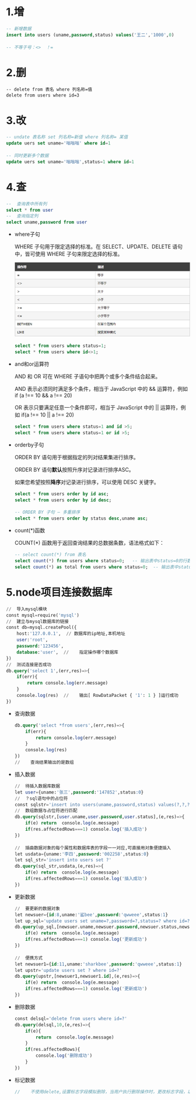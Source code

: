 # 1.增

```sql
-- 新增数据
insert into users (uname,password,status) values('王二','1000',0)

-- 不等于号：<>  ！=
```

# 2.删

```sq
-- delete from 表名 where 列名称=值
delete from users where id=3
```

# 3.改

```sql
-- undate 表名称 set 列名称=新值 where 列名称= 某值
update uers set uname='嗡嗡嗡' where id=1

-- 同时更新多个数据
update uers set uname='嗡嗡嗡',status=1 where id=1
```

# 4.查

```sql
--	查询表中所有列
select * from user
--	查询指定列
select uname,password from user
```

+ where子句

  WHERE 子句用于限定选择的标准。在 SELECT、UPDATE、DELETE 语句中，皆可使用 WHERE 子句来限定选择的标准。

  ![image-20220806110301245](assets/image-20220806110301245.png)

  ```sql
  select * from users where status=1;
  select * from users where id<>1;
  ```

+ and和or运算符

  AND 和 OR 可在 WHERE 子语句中把两个或多个条件结合起来。

  AND 表示必须同时满足多个条件，相当于 JavaScript 中的 && 运算符，例如 if (a !== 10 && a !== 20)

  OR 表示只要满足任意一个条件即可，相当于 JavaScript 中的 || 运算符，例如 if(a !== 10 || a !== 20)

  ```sql
  select * from users where status=1 and id >5;
  select * from users where status=1 or id >5;
  ```

+ orderby子句

  ORDER BY 语句用于根据指定的列对结果集进行排序。

  ORDER BY 语句**默认**按照升序对记录进行排序ASC。

  如果您希望按照**降序**对记录进行排序，可以使用 DESC 关键字。

  ```sql
  select * from users order by id asc;
  select * from users order by id desc;
  
  -- ORDER BY 子句 – 多重排序
  select * from users order by status desc,uname asc;
  ```

+ count(\*)函数

  COUNT(*) 函数用于返回查询结果的总数据条数，语法格式如下：

  ```sql
  -- select count(*) from 表名
  select count(*) from users where status=0;   -- 输出表中status=0的行数量
  select count(*) as total from users where status=0;  -- 输出表中status=0的行数量,赋值给total
  ```

# 5.node项目连接数据库

```sql
//  导入mysql模块
const mysql=require('mysql')
//  建立与mysql数据库的链接
const db=mysql.createPool({
    host:'127.0.0.1',  // 数据库的ip地址,本机地址
    user:'root',
    password:'123456',
    database:'user',  //    指定操作哪个数据库
})
//  测试连接是否成功
db.query('select 1',(err,res)=>{
    if(err){
        return console.log(err.message)
    }
    console.log(res)  //    输出[ RowDataPacket { '1': 1 } ]运行成功
})
```

+ 查询数据

  ```sql
  db.query('select *from users',(err,res)=>{
      if(err){
          return console.log(err.message)
      }
      console.log(res)  
  })
  //	查询结果输出的是数组
  ```

+ 插入数据

  ```sql
  //  待插入数据库数据
  let user={uname:'张三',password:'147852',status:0}
  //  ？sql语句中的占位符
  const sqlstr='insert into users(uname,password,status) values(?,?,?)'
  //  数组数据与占位符进行匹配
  db.query(sqlstr,[user.uname,user.password,user.status],(e,res)=>{
      if(e) return  console.log(e.message)
      if(res.affectedRows===1) console.log('插入成功')
  })
  
  //  插曲数据对象的每个属性和数据库表的字段一一对应,可直接用对象便捷插入
  let usdata={uname:'李四',password:'002258',status:0}
  let sql_str='insert into users set ?'
  db.query(sql_str,usdata,(e,res)=>{
      if(e) return  console.log(e.message)
      if(res.affectedRows===1) console.log('插入成功')
  })
  ```

+ 更新数据

  ```sql
  //  要更新的数据对象
  let newsuer={id:8,uname:'鲨bee',password:'qwweee',status:1}
  let up_sql='update users set uname=?,password=?,status=? where id=?'
  db.query(up_sql,[newsuer.uname,newsuer.password,newsuer.status,newsuer.id],(e,res)=>{
      if(e) return  console.log(e.message)
      if(res.affectedRows===1) console.log('更新成功')
  })
  
  //  便携方式
  let newsuer1={id:11,uname:'sharkbee',password:'qwweee',status:1}
  let upstr='update users set ? where id=?'
  db.query(upstr,[newsuer1,newsuer1.id],(e,res)=>{
      if(e) return  console.log(e.message)
      if(res.affectedRows===1) console.log('更新成功')
  })
  ```

+ 删除数据

  ```sql
  const delsql='delete from users where id=?'
  db.query(delsql,10,(e,res)=>{
      if(e){
          return  console.log(e.message)
      }
      if(res.affectedRows){
          console.log('删除成功')
      }
  })
  ```

+ 标记数据

  ```js
  //	不使用delete,设置标志字段模拟删除，当用户执行删除操作时，更改标志字段，以免误删
  ```

  